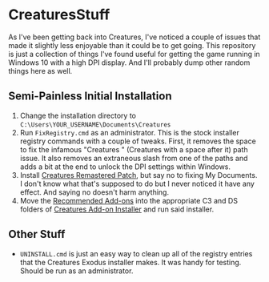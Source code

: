 # CreaturesStuff
As I've been getting back into Creatures, I've noticed a couple of issues that made it slightly less enjoyable than it could be to get going. This repository is just a collection of things I've found useful for getting the game running in Windows 10 with a high DPI display. And I'll probably dump other random things here as well.

## Semi-Painless Initial Installation
1. Change the installation directory to `C:\Users\YOUR_USERNAME\Documents\Creatures`
2. Run `FixRegistry.cmd` as an administrator. This is the stock installer registry commands with a couple of tweaks. First, it removes the space to fix the infamous "Creatures " (Creatures with a space after it) path issue. It also removes an extraneous slash from one of the paths and adds a bit at the end to unlock the DPI settings within Windows.
3. Install [Creatures Remastered Patch](http://www.webpetz.com/creatures/remasters.php), but say no to fixing My Documents. I don't know what that's supposed to do but I never noticed it have any effect. And saying no doesn't harm anything.
4. Move the [Recommended Add-ons](https://creatures.wiki/Creatures_3_%26_Docking_Station_Community_Recommended_Fixes_and_Addons) into the appropriate C3 and DS folders of [Creatures Add-on Installer](https://github.com/lisdude/CreaturesAddonInstaller) and run said installer.

## Other Stuff
- `UNINSTALL.cmd` is just an easy way to clean up all of the registry entries that the Creatures Exodus installer makes. It was handy for testing. Should be run as an administrator.
